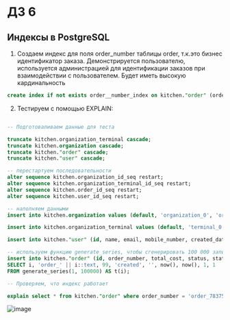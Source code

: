 # ДЗ 6

## Индексы в PostgreSQL

1. Создаем индекс для поля order_number таблицы order, т.к.это бизнес идентификатор заказа. Демонстрируется пользователю, используется администрацией для идентификации заказов при взаимодействии с пользователем. Будет иметь высокую кардинальность
```sql
create index if not exists order__number_index on kitchen."order" (order_number);
```
2. Тестируем с помощью EXPLAIN:
```sql

-- Подготоваливаем данные для теста

truncate kitchen.organization_terminal cascade;
truncate kitchen.organization cascade;
truncate kitchen."order" cascade;
truncate kitchen."user" cascade;

-- перестартуем последовательности
alter sequence kitchen.organization_id_seq restart;
alter sequence kitchen.organization_terminal_id_seq restart;
alter sequence kitchen.order_id_seq restart;
alter sequence kitchen.user_id_seq restart;

-- наполняем данными
insert into kitchen.organization values (default, 'organization_0', 'organization_address_0', true);

insert into kitchen.organization_terminal values (default, 'terminal_0', 'terminal_address_0', true, 1);

insert into kitchen."user" (id, name, email, mobile_number, created_date) values (1, 'Ivan', 'email@email.com', '79998887766', now());

-- используем функцию generate_series, чтобы сгенерировать 100 000 записей в таблице order с уникальными order_number.
insert into kitchen."order" (id, order_number, total_cost, status, status_reason, created_date, updated_date, terminal_id, user_id)
SELECT i, 'order_' || i::text, 99, 'created', '', now(), now(), 1, 1
FROM generate_series(1, 100000) AS t(i);

-- Проверяем, что индекс работает

explain select * from kitchen."order" where order_number = 'order_78375';

```
![image](https://user-images.githubusercontent.com/41448520/149820749-d270ae5c-a79a-4172-acac-f07ba9f43567.png)
